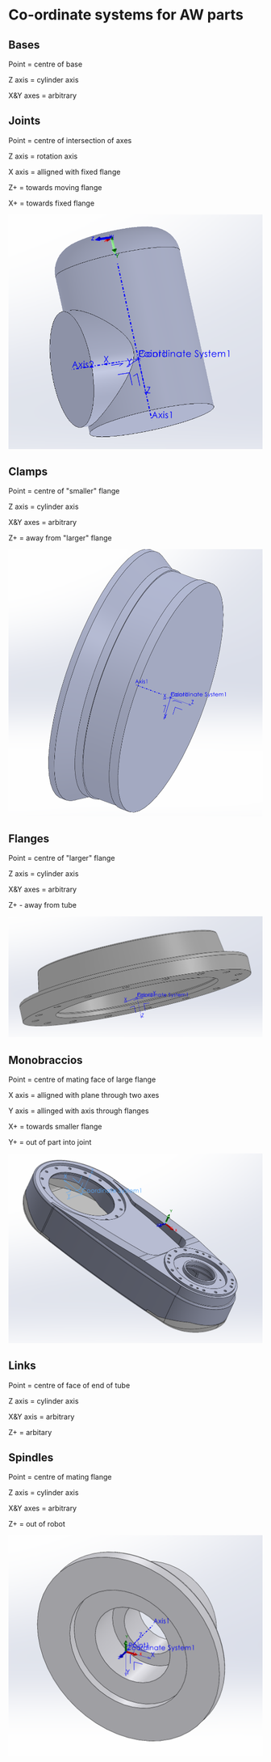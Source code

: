 # Co-ordinate systems for AW parts

## Bases

Point = centre of base

Z axis = cylinder axis

X&Y axes = arbitrary

## Joints

Point = centre of intersection of axes

Z axis = rotation axis

X axis = alligned with fixed flange

Z+ = towards moving flange

X+ = towards fixed flange

![Joint co-ordinate system](joint_coordinate_system.png)

## Clamps

Point = centre of "smaller" flange

Z axis = cylinder axis

X&Y axes = arbitrary

Z+ = away from "larger" flange

![Clamp co-ordinate system](clamp_coordinate_system.png)

## Flanges

Point = centre of "larger" flange

Z axis = cylinder axis

X&Y axes = arbitrary

Z+ - away from tube

![Flange co-ordinate system](flange_coordinate_system.png)

## Monobraccios

Point = centre of mating face of large flange

X axis = alligned with plane through two axes

Y axis = allinged with axis through flanges

X+ = towards smaller flange

Y+ = out of part into joint

![Monobraccio co-ordinate system](monobraccio_coordinate_system.png)

## Links

Point = centre of face of end of tube

Z axis = cylinder axis

X&Y axis = arbitrary

Z+ = arbitary

## Spindles

Point = centre of mating flange

Z axis = cylinder axis

X&Y axes = arbitrary

Z+ = out of robot

![Spindle co-ordinate system](spindle_coordinate_system.png)
